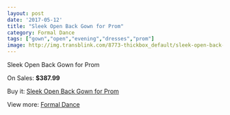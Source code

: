 ```yaml
---
layout: post
date: '2017-05-12'
title: "Sleek Open Back Gown for Prom"
category: Formal Dance
tags: ["gown","open","evening","dresses","prom"]
image: http://img.transblink.com/8773-thickbox_default/sleek-open-back-gown-for-prom.jpg
---
```

Sleek Open Back Gown for Prom

On Sales: **$387.99**
<a href="https://www.transblink.com/en/formal-dance/2892-sleek-open-back-gown-for-prom.html"><amp-img layout="responsive" width="600" height="600" src="//img.transblink.com/8773-thickbox_default/sleek-open-back-gown-for-prom.jpg" alt="Sleek Open Back Gown for Prom 0" /></a>
<a href="https://www.transblink.com/en/formal-dance/2892-sleek-open-back-gown-for-prom.html"><amp-img layout="responsive" width="600" height="600" src="//img.transblink.com/8777-thickbox_default/sleek-open-back-gown-for-prom.jpg" alt="Sleek Open Back Gown for Prom 1" /></a>
<a href="https://www.transblink.com/en/formal-dance/2892-sleek-open-back-gown-for-prom.html"><amp-img layout="responsive" width="600" height="600" src="//img.transblink.com/8776-thickbox_default/sleek-open-back-gown-for-prom.jpg" alt="Sleek Open Back Gown for Prom 2" /></a>
<a href="https://www.transblink.com/en/formal-dance/2892-sleek-open-back-gown-for-prom.html"><amp-img layout="responsive" width="600" height="600" src="//img.transblink.com/8775-thickbox_default/sleek-open-back-gown-for-prom.jpg" alt="Sleek Open Back Gown for Prom 3" /></a>
<a href="https://www.transblink.com/en/formal-dance/2892-sleek-open-back-gown-for-prom.html"><amp-img layout="responsive" width="600" height="600" src="//img.transblink.com/8774-thickbox_default/sleek-open-back-gown-for-prom.jpg" alt="Sleek Open Back Gown for Prom 4" /></a>

Buy it: [Sleek Open Back Gown for Prom](https://www.transblink.com/en/formal-dance/2892-sleek-open-back-gown-for-prom.html "Sleek Open Back Gown for Prom")

View more: [Formal Dance](https://www.transblink.com/en/6-formal-dance "Formal Dance")